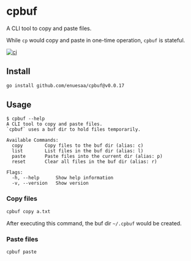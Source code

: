 # cpbuf
A CLI tool to copy and paste files. 

While `cp` would copy and paste in one-time operation, `cpbuf` is stateful.

[![ci](https://github.com/enuesaa/cpbuf/actions/workflows/ci.yaml/badge.svg)](https://github.com/enuesaa/cpbuf/actions/workflows/ci.yaml)


## Install
```bash
go install github.com/enuesaa/cpbuf@v0.0.17
```

## Usage
```console
$ cpbuf --help
A CLI tool to copy and paste files.
`cpbuf` uses a buf dir to hold files temporarily.

Available Commands:
  copy        Copy files to the buf dir (alias: c)
  list        List files in the buf dir (alias: l)
  paste       Paste files into the current dir (alias: p)
  reset       Clear all files in the buf dir (alias: r)

Flags:
  -h, --help      Show help information
  -v, --version   Show version
```

### Copy files
```bash
cpbuf copy a.txt
```

After executing this command, the buf dir `~/.cpbuf` would be created.

### Paste files
```bash
cpbuf paste
```
